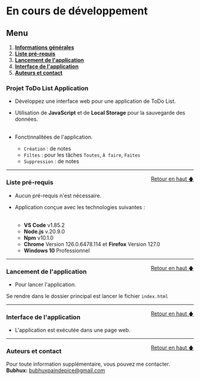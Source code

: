 
# En cours de développement

<div id="top"></div>

## Menu   

1. **[Informations générales](#informations-générales)**   
2. **[Liste pré-requis](#liste-pre-requis)**   
3. **[Lancement de l'application](#lancement-application)**   
4. **[Interface de l'application](#interface-application)**   
5. **[Auteurs et contact](#auteur-contact)**   

### Projet ToDo List Application

- Développez une interface web pour une application de ToDo List.  
- Utilisation de **JavaScript** et de **Local Storage** pour la sauvegarde des données.   
      &nbsp;   

- Fonctinnalitées de l'application.   

    - ``Création`` : de notes
    - ``Filtes`` : pour les tâches ``Toutes``, ``À faire``, ``Faites``
    - ``Suppression`` : de notes

--------------------------------------------------------------------------------------------------------------------------------

<div id="liste-pre-requis"></div>
<a href="#top" style="float: right;">Retour en haut 🡅</a>

### Liste pré-requis   

- Aucun pré-requis n'est nécessaire.   

- Application conçue avec les technologies suivantes :   
  &nbsp;   

  - **VS Code** v1.85.2 
  - **Node.js** v.20.9.0
  - **Npm** v10.1.0
  - **Chrome** Version 126.0.6478.114 et **Firefox** Version 127.0
  - **Windows 10** Professionnel

--------------------------------------------------------------------------------------------------------------------------------

<div id="lancement-application"></div>
<a href="#top" style="float: right;">Retour en haut 🡅</a>

### Lancement de l'application   

- Pour lancer l'application.   

Se rendre dans le dossier principal est lancer le fichier ``index.html``   

--------------------------------------------------------------------------------------------------------------------------------

<div id="interface-application"></div>
<a href="#top" style="float: right;">Retour en haut 🡅</a>

### Interface de l'application   

- L'application est exécutée dans une page web.   

--------------------------------------------------------------------------------------------------------------------------------

<div id="auteur-contact"></div>
<a href="#top" style="float: right;">Retour en haut 🡅</a>

### Auteurs et contact   

Pour toute information supplémentaire, vous pouvez me contacter.   
**Bubhux:** bubhuxpaindepice@gmail.com   
